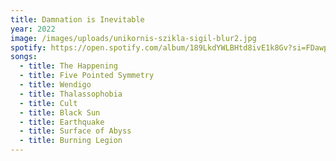 ```yaml
---
title: Damnation is Inevitable
year: 2022
image: /images/uploads/unikornis-szikla-sigil-blur2.jpg
spotify: https://open.spotify.com/album/189LkdYWLBHtd8ivE1k8Gv?si=FDawpF3BS6eY7WPgAK7wYQ
songs:
  - title: The Happening
  - title: Five Pointed Symmetry
  - title: Wendigo
  - title: Thalassophobia
  - title: Cult
  - title: Black Sun
  - title: Earthquake
  - title: Surface of Abyss
  - title: Burning Legion
---
```

